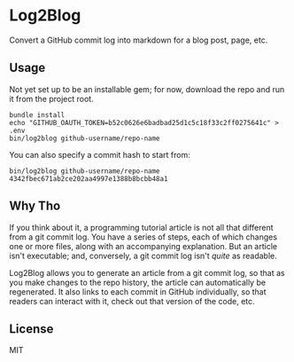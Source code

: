 # Log2Blog

Convert a GitHub commit log into markdown for a blog post, page, etc.

## Usage

Not yet set up to be an installable gem; for now, download the repo and run it from the project root.

```
bundle install
echo "GITHUB_OAUTH_TOKEN=b52c0626e6badbad25d1c5c18f33c2ff0275641c" > .env
bin/log2blog github-username/repo-name
```

You can also specify a commit hash to start from:

```
bin/log2blog github-username/repo-name 4342fbec671ab2ce202aa4997e1388b8bcbb48a1
```

## Why Tho

If you think about it, a programming tutorial article is not all that different from a git commit log. You have a series of steps, each of which changes one or more files, along with an accompanying explanation. But an article isn't executable; and, conversely, a git commit log isn't _quite_ as readable.

Log2Blog allows you to generate an article from a git commit log, so that as you make changes to the repo history, the article can automatically be regenerated. It also links to each commit in GitHub individually, so that readers can interact with it, check out that version of the code, etc.

## License

MIT
